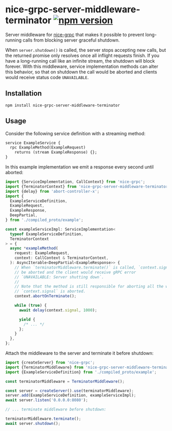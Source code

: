# nice-grpc-server-middleware-terminator [![npm version][npm-image]][npm-url]

Server middleware for [nice-grpc](https://github.com/deeplay-io/nice-grpc) that
makes it possible to prevent long-running calls from blocking server graceful
shutdown.

When `server.shutdown()` is called, the server stops accepting new calls, but
the returned promise only resolves once all inflight requests finish. If you
have a long-running call like an infinite stream, the shutdown will block
forever. With this middleware, service implementation methods can alter this
behavior, so that on shutdown the call would be aborted and clients would
receive status code `UNAVAILABLE`.

## Installation

    npm install nice-grpc-server-middleware-terminator

## Usage

Consider the following service definition with a streaming method:

```protobuf
service ExampleService {
  rpc ExampleMethod(ExampleRequest)
    returns (stream ExampleResponse) {};
}
```

In this example implementation we emit a response every second until aborted:

```ts
import {ServiceImplementation, CallContext} from 'nice-grpc';
import {TerminatorContext} from 'nice-grpc-server-middleware-terminator';
import {delay} from 'abort-controller-x';
import {
  ExampleServiceDefinition,
  ExampleRequest,
  ExampleResponse,
  DeepPartial,
} from './compiled_proto/example';

const exampleServiceImpl: ServiceImplementation<
  typeof ExampleServiceDefinition,
  TerminatorContext
> = {
  async *exampleMethod(
    request: ExampleRequest,
    context: CallContext & TerminatorContext,
  ): AsyncIterable<DeepPartial<ExampleResponse>> {
    // When `terminatorMiddleware.terminate()` is called, `context.signal` will
    // be aborted and the client would receive gRPC error
    // `UNAVAILABLE: Server shutting down`.
    //
    // Note that the method is still responsible for aborting all the work once
    // `context.signal` is aborted.
    context.abortOnTerminate();

    while (true) {
      await delay(context.signal, 1000);

      yield {
        /* ... */
      };
    }
  },
};
```

Attach the middleware to the server and terminate it before shutdown:

```ts
import {createServer} from 'nice-grpc';
import {TerminatorMiddleware} from 'nice-grpc-server-middleware-terminator';
import {ExampleServiceDefinition} from './compiled_proto/example';

const terminatorMiddleware = TerminatorMiddleware();

const server = createServer().use(terminatorMiddleware);
server.add(ExampleServiceDefinition, exampleServiceImpl);
await server.listen('0.0.0.0:8080');

// ... terminate middleware before shutdown:

terminatorMiddleware.terminate();
await server.shutdown();
```

[npm-image]: https://badge.fury.io/js/nice-grpc-server-middleware-terminator.svg
[npm-url]: https://badge.fury.io/js/nice-grpc-server-middleware-terminator
